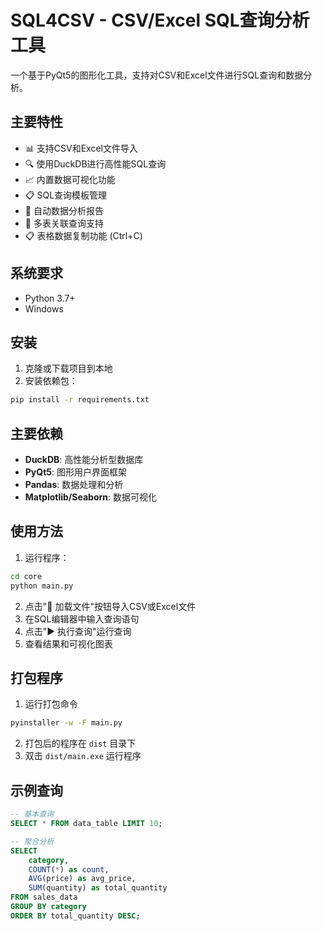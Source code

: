 # SQL4CSV - CSV/Excel SQL查询分析工具

一个基于PyQt5的图形化工具，支持对CSV和Excel文件进行SQL查询和数据分析。

## 主要特性

- 📊 支持CSV和Excel文件导入
- 🔍 使用DuckDB进行高性能SQL查询
- 📈 内置数据可视化功能
- 📋 SQL查询模板管理
- 🔬 自动数据分析报告
- 📑 多表关联查询支持
- 📋 表格数据复制功能 (Ctrl+C)

## 系统要求

- Python 3.7+
- Windows

## 安装

1. 克隆或下载项目到本地
2. 安装依赖包：

```bash
pip install -r requirements.txt
```

## 主要依赖

- **DuckDB**: 高性能分析型数据库
- **PyQt5**: 图形用户界面框架
- **Pandas**: 数据处理和分析
- **Matplotlib/Seaborn**: 数据可视化

## 使用方法

1. 运行程序：

```bash
cd core
python main.py
```

2. 点击"📁 加载文件"按钮导入CSV或Excel文件
3. 在SQL编辑器中输入查询语句
4. 点击"▶️ 执行查询"运行查询
5. 查看结果和可视化图表

## 打包程序

1. 运行打包命令
```bash
pyinstaller -w -F main.py
```

2. 打包后的程序在 `dist` 目录下
3. 双击 `dist/main.exe` 运行程序


## 示例查询

```sql
-- 基本查询
SELECT * FROM data_table LIMIT 10;

-- 聚合分析
SELECT 
    category,
    COUNT(*) as count,
    AVG(price) as avg_price,
    SUM(quantity) as total_quantity
FROM sales_data 
GROUP BY category
ORDER BY total_quantity DESC;
```